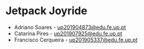 # Jetpack Joyride

- Adriano Soares - up201904873@edu.fe.up.pt
- Catarina Pires - up201907925@edu.fe.up.pt
- Francisco Cerqueira - up201905337@edu.fe.up.pt
